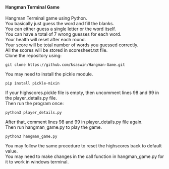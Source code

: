 #### Hangman Terminal Game


Hangman Terminal game using Python.<br />
You basically just guess the word and fill the blanks.  
You can either guess a single letter or the word itself.  
You can have a total of 7 wrong guesses for each word.  
Your health will reset after each round.  
Your score will be total number of words you guessed correctly.  
All the scores will be stored in scoresheet.txt file.    
Clone the repository using:
```
git clone https://github.com/ksaswin/Hangman-Game.git
```
You may need to install the pickle module.
```
pip install pickle-mixin
```

If your highscores.pickle file is empty, then uncomment lines 98 and 99 in the player_details.py file.  
Then run the program once:
```
python3 player_details.py
```
After that, comment lines 98 and 99 in player_details.py file again.  
Then run hangman_game.py to play the game.
```
python3 hangman_game.py
```
You may follow the same procedure to reset the highscores back to default value.  
You may need to make changes in the call function in hangman_game.py for it to work in windows terminal.
